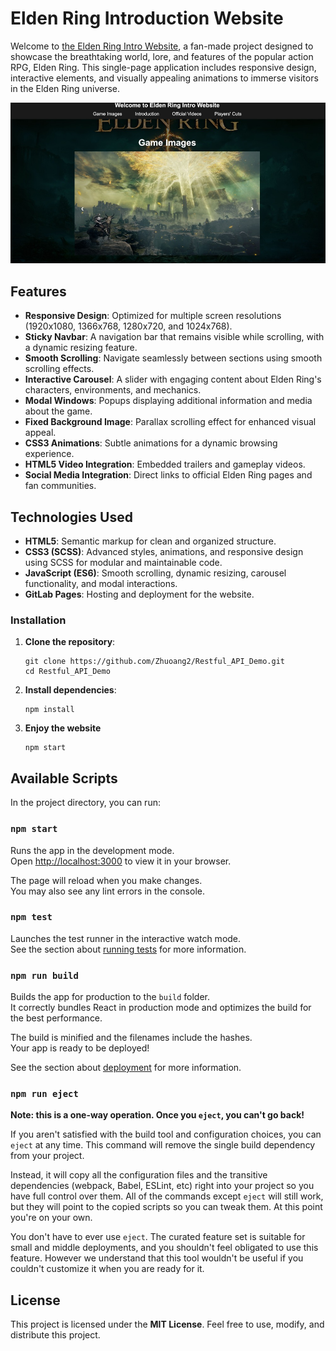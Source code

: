 # Elden Ring Introduction Website

Welcome to [the Elden Ring Intro Website](https://mp1-973a54.gitlab.io), a fan-made project designed to showcase the breathtaking world, lore, and features of the popular action RPG, Elden Ring. This single-page application includes responsive design, interactive elements, and visually appealing animations to immerse visitors in the Elden Ring universe.

![alt text](website.jpg)

## Features

- **Responsive Design**: Optimized for multiple screen resolutions (1920x1080, 1366x768, 1280x720, and 1024x768).
- **Sticky Navbar**: A navigation bar that remains visible while scrolling, with a dynamic resizing feature.
- **Smooth Scrolling**: Navigate seamlessly between sections using smooth scrolling effects.
- **Interactive Carousel**: A slider with engaging content about Elden Ring's characters, environments, and mechanics.
- **Modal Windows**: Popups displaying additional information and media about the game.
- **Fixed Background Image**: Parallax scrolling effect for enhanced visual appeal.
- **CSS3 Animations**: Subtle animations for a dynamic browsing experience.
- **HTML5 Video Integration**: Embedded trailers and gameplay videos.
- **Social Media Integration**: Direct links to official Elden Ring pages and fan communities.

## Technologies Used

- **HTML5**: Semantic markup for clean and organized structure.
- **CSS3 (SCSS)**: Advanced styles, animations, and responsive design using SCSS for modular and maintainable code.
- **JavaScript (ES6)**: Smooth scrolling, dynamic resizing, carousel functionality, and modal interactions.
- **GitLab Pages**: Hosting and deployment for the website.

### Installation

1. **Clone the repository**:

   ```
   git clone https://github.com/Zhuoang2/Restful_API_Demo.git
   cd Restful_API_Demo

2. **Install dependencies**:

   ```
   npm install

3. **Enjoy the website**
   ```
   npm start

## Available Scripts

In the project directory, you can run:

### `npm start`

Runs the app in the development mode.\
Open [http://localhost:3000](http://localhost:3000) to view it in your browser.

The page will reload when you make changes.\
You may also see any lint errors in the console.

### `npm test`

Launches the test runner in the interactive watch mode.\
See the section about [running tests](https://facebook.github.io/create-react-app/docs/running-tests) for more information.

### `npm run build`

Builds the app for production to the `build` folder.\
It correctly bundles React in production mode and optimizes the build for the best performance.

The build is minified and the filenames include the hashes.\
Your app is ready to be deployed!

See the section about [deployment](https://facebook.github.io/create-react-app/docs/deployment) for more information.

### `npm run eject`

**Note: this is a one-way operation. Once you `eject`, you can't go back!**

If you aren't satisfied with the build tool and configuration choices, you can `eject` at any time. This command will remove the single build dependency from your project.

Instead, it will copy all the configuration files and the transitive dependencies (webpack, Babel, ESLint, etc) right into your project so you have full control over them. All of the commands except `eject` will still work, but they will point to the copied scripts so you can tweak them. At this point you're on your own.

You don't have to ever use `eject`. The curated feature set is suitable for small and middle deployments, and you shouldn't feel obligated to use this feature. However we understand that this tool wouldn't be useful if you couldn't customize it when you are ready for it.

## License

This project is licensed under the **MIT License**. Feel free to use, modify, and distribute this project.
